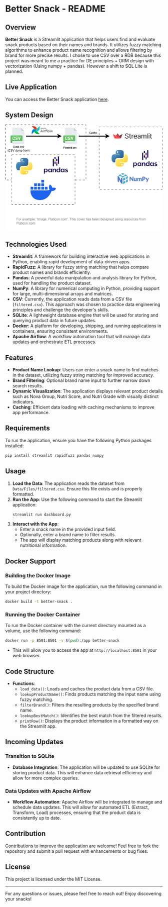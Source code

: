 # Better Snack - README

## Overview

**Better Snack** is a Streamlit application that helps users find and evaluate snack products based on their names and brands. It utilizes fuzzy matching algorithms to enhance product name recognition and allows filtering by brand for more precise results. I chose to use CSV over a RDB because this project was meant to me a practice for DE principles + ORM design with vectorization (Using numpy + pandas). However a shift to SQL Lite is planned.

## Live Application

You can access the Better Snack application [here](https://bettersnack.streamlit.app/).

## System Design

![System Design](SystemDesign.png)


## Technologies Used

- **Streamlit**: A framework for building interactive web applications in Python, enabling rapid development of data-driven apps.
- **RapidFuzz**: A library for fuzzy string matching that helps compare product names and brands efficiently.
- **Pandas**: A powerful data manipulation and analysis library for Python, used for handling the product dataset.
- **NumPy**: A library for numerical computing in Python, providing support for large, multi-dimensional arrays and matrices.
- **CSV**: Currently, the application reads data from a CSV file (`filtered.csv`). This approach was chosen to practice data engineering principles and challenge the developer's skills.
- **SQLite**: A lightweight database engine that will be used for storing and querying product data in future updates.
- **Docker**: A platform for developing, shipping, and running applications in containers, ensuring consistent environments.
- **Apache Airflow**: A workflow automation tool that will manage data updates and orchestrate ETL processes.


## Features

- **Product Name Lookup**: Users can enter a snack name to find matches in the dataset, utilizing fuzzy string matching for improved accuracy.
- **Brand Filtering**: Optional brand name input to further narrow down search results.
- **Dynamic Visualization**: The application displays relevant product details such as Nova Group, Nutri Score, and Nutri Grade with visually distinct indicators.
- **Caching**: Efficient data loading with caching mechanisms to improve app performance.

## Requirements

To run the application, ensure you have the following Python packages installed:

```bash
pip install streamlit rapidfuzz pandas numpy
```

## Usage

1. **Load the Data**: The application reads the dataset from `Data/Files/filtered.csv`. Ensure this file exists and is properly formatted.
2. **Run the App**: Use the following command to start the Streamlit application:
   ```bash
   streamlit run dashboard.py
   ```
3. **Interact with the App**:
   - Enter a snack name in the provided input field.
   - Optionally, enter a brand name to filter results.
   - The app will display matching products along with relevant nutritional information.

## Docker Support

### Building the Docker Image

To build the Docker image for the application, run the following command in your project directory:

```bash
docker build -t better-snack .
```

### Running the Docker Container

To run the Docker container with the current directory mounted as a volume, use the following command:

```bash
docker run -p 8501:8501 -v $(pwd):/app better-snack
```

- This will allow you to access the app at `http://localhost:8501` in your web browser.

## Code Structure

- **Functions**:
  - `load_data()`: Loads and caches the product data from a CSV file.
  - `lookupProductName()`: Finds products matching the input name using fuzzy matching.
  - `filterBrand()`: Filters the resulting products by the specified brand name.
  - `lookupBestMatch()`: Identifies the best match from the filtered results.
  - `printRow()`: Displays the product information in a formatted way on the Streamlit app.

## Incoming Updates

### Transition to SQLite

- **Database Integration**: The application will be updated to use SQLite for storing product data. This will enhance data retrieval efficiency and allow for more complex queries.


### Data Updates with Apache Airflow

- **Workflow Automation**: Apache Airflow will be integrated to manage and schedule data updates. This will allow for automated ETL (Extract, Transform, Load) processes, ensuring that the product data is consistently up to date.

## Contribution

Contributions to improve the application are welcome! Feel free to fork the repository and submit a pull request with enhancements or bug fixes.

## License

This project is licensed under the MIT License.

---

For any questions or issues, please feel free to reach out! Enjoy discovering your snacks!

